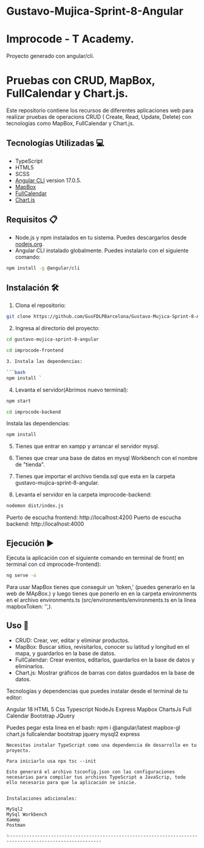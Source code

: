 # Gustavo-Mujica-Sprint-8-Angular

# Improcode -  T Academy.

Proyecto generado con angular/cli.

# Pruebas con CRUD, MapBox, FullCalendar y Chart.js.

Este repositorio contiene los recursos de diferentes aplicaciones web para realizar pruebas de operacions CRUD ( Create, Read, Update, Delete) con tecnologías como MapBox, FullCalendar y Chart.js.

## Tecnologías Utilizadas 💻

- TypeScript
- HTML5
- SCSS 
- [Angular CLI](https://github.com/angular/angular-cli) version 17.0.5.
- [MapBox](https://www.mapbox.com/)
- [FullCalendar](https://fullcalendar.io/)
- [Chart.js](https://www.chartjs.org/)

## Requisitos 📋

- Node.js y npm instalados en tu sistema. Puedes descargarlos desde [nodejs.org](https://nodejs.org/).
- Angular CLI instalado globalmente. Puedes instalarlo con el siguiente comando:

```bash
npm install -g @angular/cli
```

## Instalación 🛠️

1. Clona el repositorio:

```bash
git clone https://github.com/GusFDLPBarcelona/Gustavo-Mujica-Sprint-8-Angular.git
```

2. Ingresa al directorio del proyecto:

```bash
cd gustavo-mujica-sprint-8-angular

cd improcode-frontend

3. Instala las dependencias:

```bash
npm install `
```
4. Levanta el servidor(Abrimos nuevo terminal):

```bash
npm start

cd improcode-backend
```
Instala las dependencias:

```bash
npm install
```
5. Tienes que entrar en xampp y arrancar el servidor mysql.

6. Tienes que crear una base de datos en mysql Workbench con el nombre de "tienda".

7. Tienes que importar el archivo tienda.sql que esta en la carpeta gustavo-mujica-sprint-8-angular.

8. Levanta el servidor en la carpeta improcode-backend:

```bash 
nodemon dist/index.js
```

Puerto de escucha frontend: http://localhost:4200
Puerto de escucha backend: http://localhost:4000


## Ejecución ▶️

Ejecuta la aplicación con el siguiente comando en terminal de front( en terminal con cd improcode-frontend):

```bash
ng serve -o
```

Para usar MapBox tienes que conseguir un 'token,' (puedes generarlo en la web de MApBox.) y luego tienes que ponerlo en en la carpeta environments en el archivo environments.ts (src/environments/environments.ts en la línea mapboxToken: '',).

## Uso 🚀

- CRUD: Crear, ver, editar y eliminar productos.
- MapBox: Buscar sitios, revisitarlos, conocer su latitud y longitud en el mapa, y guardarlos en la base de datos.
- FullCalendar: Crear eventos, editarlos, guardarlos en la base de datos y eliminarlos.
- Chart.js: Mostrar gráficos de barras con datos guardados en la base de datos.

Tecnologías y dependencias que puedes instalar desde el terminal de tu editor:

Angular 18
HTML 5
Css
Typescript
NodeJs
Express
Mapbox
ChartsJs
Full Calendar
Bootstrap
JQuery

Puedes pegar esta linea en el bash: 
npm i @angular/latest mapbox-gl chart.js fullcalendar bootstrap jquery mysql2 express
```
Necesitas instalar TypeScript como una dependencia de desarrollo en tu proyecto.

Para iniciarlo usa npx tsc --init

Esto generará el archivo tsconfig.json con las configuraciones necesarias para compilar tus archivos TypeScript a JavaScrip, todo ello necesario para que la aplicación se inicie.


Instalaciones adicionales:

MySql2
MySql Workbench
Xammp
Postman

✨--------------------------------------------------------------------------------------------------------








